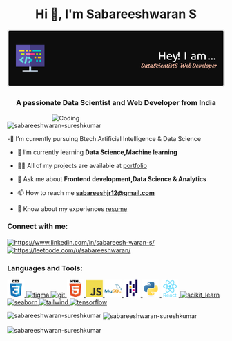 <h1 align="center">Hi 👋, I'm Sabareeshwaran S</h1>
<div align="center"> <img src="banner-3.png"> </div>
<h3 align="center">A passionate Data Scientist and Web Developer from India</h3>
<img align="right" alt="Coding" width="400" src="https://img.freepik.com/premium-vector/young-good-looking-man-using-laptop-work_97632-4516.jpg">

<p align="left"> <img src="https://komarev.com/ghpvc/?username=sabareeshwaran-sureshkumar&label=Profile%20views&color=0e75b6&style=flat" alt="sabareeshwaran-sureshkumar" /> </p>
-🔭 I’m currently pursuing Btech.Artificial Intelligence & Data Science

- 🌱 I’m currently learning **Data Science,Machine learning**

- 👨‍💻 All of my projects are available at [portfolio](https://sabareeshwaran.netlify.app/)

- 💬 Ask me about **Frontend development,Data Science & Analytics**

- 📫 How to reach me **sabareeshjr12@gmail.com**

- 📄 Know about my experiences [resume](https://drive.google.com/drive/folders/1tDc7-TeukSWtghKN4i3tH704iBwpY0vO?usp=sharing)

<h3 align="left">Connect with me:</h3>
<p align="left">
<a href="https://linkedin.com/in/https://www.linkedin.com/in/sabareesh-waran-s/" target="blank"><img align="center" src="https://raw.githubusercontent.com/rahuldkjain/github-profile-readme-generator/master/src/images/icons/Social/linked-in-alt.svg" alt="https://www.linkedin.com/in/sabareesh-waran-s/" height="30" width="40" /></a>
<a href="https://www.leetcode.com/https://leetcode.com/u/sabareeshwaran/" target="blank"><img align="center" src="https://raw.githubusercontent.com/rahuldkjain/github-profile-readme-generator/master/src/images/icons/Social/leet-code.svg" alt="https://leetcode.com/u/sabareeshwaran/" height="30" width="40" /></a>
</p>

<h3 align="left">Languages and Tools:</h3>
<p align="left"> <a href="https://www.w3schools.com/css/" target="_blank" rel="noreferrer"> <img src="https://raw.githubusercontent.com/devicons/devicon/master/icons/css3/css3-original-wordmark.svg" alt="css3" width="40" height="40"/> </a> <a href="https://www.figma.com/" target="_blank" rel="noreferrer"> <img src="https://www.vectorlogo.zone/logos/figma/figma-icon.svg" alt="figma" width="40" height="40"/> </a> <a href="https://git-scm.com/" target="_blank" rel="noreferrer"> <img src="https://www.vectorlogo.zone/logos/git-scm/git-scm-icon.svg" alt="git" width="40" height="40"/> </a> <a href="https://www.w3.org/html/" target="_blank" rel="noreferrer"> <img src="https://raw.githubusercontent.com/devicons/devicon/master/icons/html5/html5-original-wordmark.svg" alt="html5" width="40" height="40"/> </a> <a href="https://developer.mozilla.org/en-US/docs/Web/JavaScript" target="_blank" rel="noreferrer"> <img src="https://raw.githubusercontent.com/devicons/devicon/master/icons/javascript/javascript-original.svg" alt="javascript" width="40" height="40"/> </a> <a href="https://www.mysql.com/" target="_blank" rel="noreferrer"> <img src="https://raw.githubusercontent.com/devicons/devicon/master/icons/mysql/mysql-original-wordmark.svg" alt="mysql" width="40" height="40"/> </a> <a href="https://pandas.pydata.org/" target="_blank" rel="noreferrer"> <img src="https://raw.githubusercontent.com/devicons/devicon/2ae2a900d2f041da66e950e4d48052658d850630/icons/pandas/pandas-original.svg" alt="pandas" width="40" height="40"/> </a> <a href="https://www.python.org" target="_blank" rel="noreferrer"> <img src="https://raw.githubusercontent.com/devicons/devicon/master/icons/python/python-original.svg" alt="python" width="40" height="40"/> </a> <a href="https://reactjs.org/" target="_blank" rel="noreferrer"> <img src="https://raw.githubusercontent.com/devicons/devicon/master/icons/react/react-original-wordmark.svg" alt="react" width="40" height="40"/> </a> <a href="https://scikit-learn.org/" target="_blank" rel="noreferrer"> <img src="https://upload.wikimedia.org/wikipedia/commons/0/05/Scikit_learn_logo_small.svg" alt="scikit_learn" width="40" height="40"/> </a> <a href="https://seaborn.pydata.org/" target="_blank" rel="noreferrer"> <img src="https://seaborn.pydata.org/_images/logo-mark-lightbg.svg" alt="seaborn" width="40" height="40"/> </a> <a href="https://tailwindcss.com/" target="_blank" rel="noreferrer"> <img src="https://www.vectorlogo.zone/logos/tailwindcss/tailwindcss-icon.svg" alt="tailwind" width="40" height="40"/> </a> <a href="https://www.tensorflow.org" target="_blank" rel="noreferrer"> <img src="https://www.vectorlogo.zone/logos/tensorflow/tensorflow-icon.svg" alt="tensorflow" width="40" height="40"/> </a> </p>

<p><img align="left" src="https://github-readme-stats.vercel.app/api/top-langs?username=sabareeshwaran-sureshkumar&show_icons=true&locale=en&layout=compact" alt="sabareeshwaran-sureshkumar" /></p>

<p>&nbsp;<img align="center" src="https://github-readme-stats.vercel.app/api?username=sabareeshwaran-sureshkumar&show_icons=true&locale=en" alt="sabareeshwaran-sureshkumar" /></p>

<p><img align="center" src="https://github-readme-streak-stats.herokuapp.com/?user=sabareeshwaran-sureshkumar&" alt="sabareeshwaran-sureshkumar" /></p>
